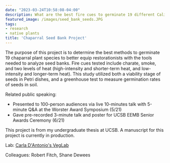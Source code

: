 ```yaml
---
date: "2023-03-24T10:58:08-04:00"
description: What are the best fire cues to germinate 19 different California native chaparral species?
featured_image: /images/seed_bank_seeds.JPG
tags: 
- research
- native plants
title: 'Chaparral Seed Bank Project'
---
```


The purpose of this project is to determine the best methods to germinate 19 chaparral plant species to better equip restorationists with the tools needed to analyze seed banks. Fire cues tested include charate, smoke, and two levels of heat (high-intensity and shorter-term heat, and low-intensity and longer-term heat). This study utilized both a viability stage of seeds in Petri dishes, and a greenhouse test to measure germination rates of seeds in soil. 

Related public speaking:
- Presented to 100-person audiences via live 10-minutes talk with 5-minute Q&A at the Worster Award Symposium (5/21)
- Gave pre-recorded 3-minute talk and poster for UCSB EEMB Senior Awards Ceremony (6/21)

This project is from my undergraduate thesis at UCSB. A manuscript for this project is currently in production. 

Lab: [Carla D'Antonio's VegLab](https://veglab.eemb.ucsb.edu/)

Colleagues: Robert Fitch, Shane Dewees